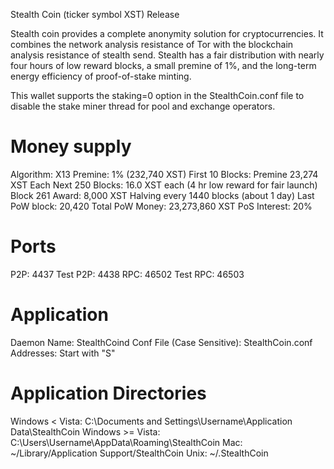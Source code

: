 Stealth Coin (ticker symbol XST) Release

Stealth coin provides a complete anonymity solution for cryptocurrencies. It combines the network analysis resistance of Tor with the blockchain analysis resistance of stealth send. Stealth has a fair distribution with nearly four hours of low reward blocks, a small premine of 1%, and the long-term energy efficiency of proof-of-stake minting.

This wallet supports the staking=0 option in the StealthCoin.conf file to disable the stake miner thread for pool and exchange operators.


Money supply
============

Algorithm: X13
Premine: 1% (232,740 XST)
First 10 Blocks: Premine 23,274 XST Each
Next 250 Blocks: 16.0 XST each (4 hr low reward for fair launch)
Block 261 Award: 8,000 XST
Halving every 1440 blocks (about 1 day)
Last PoW block: 20,420
Total PoW Money: 23,273,860 XST
PoS Interest: 20%

Ports
=====
P2P: 4437
Test P2P: 4438
RPC: 46502
Test RPC: 46503

Application
===========

Daemon Name: StealthCoind
Conf File (Case Sensitive): StealthCoin.conf
Addresses: Start with "S"

Application Directories
=======================

Windows < Vista: C:\Documents and Settings\Username\Application Data\StealthCoin
Windows >= Vista: C:\Users\Username\AppData\Roaming\StealthCoin
Mac: ~/Library/Application Support/StealthCoin
Unix: ~/.StealthCoin

